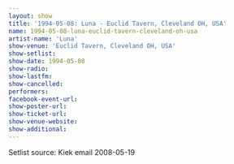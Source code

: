 ```yaml
---
layout: show
title: '1994-05-08: Luna - Euclid Tavern, Cleveland OH, USA'
name: 1994-05-08-luna-euclid-tavern-cleveland-oh-usa
artist-name: 'Luna'
show-venue: 'Euclid Tavern, Cleveland OH, USA'
show-setlist: 
show-date: 1994-05-08
show-radio: 
show-lastfm: 
show-cancelled: 
performers: 
facebook-event-url: 
show-poster-url: 
show-ticket-url: 
show-venue-website: 
show-additional: 
---
```


Setlist source: Kiek email 2008-05-19
